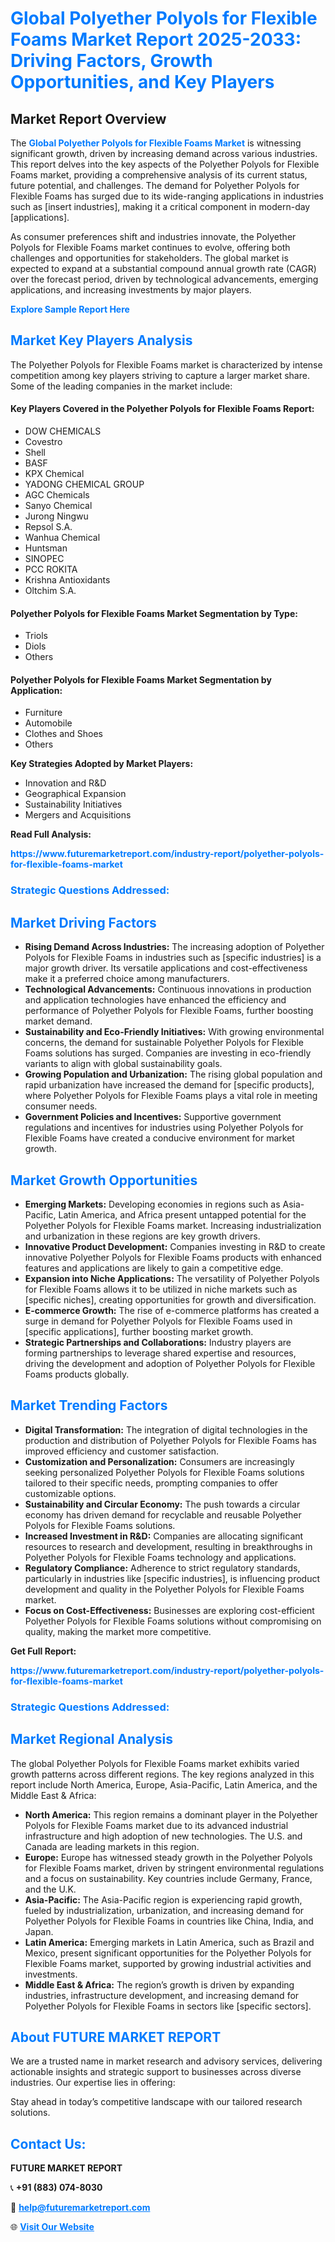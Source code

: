 <h1 style="color: #007BFF;">Global Polyether Polyols for Flexible Foams Market Report 2025-2033: Driving Factors, Growth Opportunities, and Key Players</h1>

<section id="overview">
<h2>Market Report Overview</h2>
<p>The <a href="https://www.futuremarketreport.com/industry-report/polyether-polyols-for-flexible-foams-market" style="color: #007BFF; text-decoration: none;"><strong>Global Polyether Polyols for Flexible Foams Market</strong></a> is witnessing significant growth, driven by increasing demand across various industries. This report delves into the key aspects of the Polyether Polyols for Flexible Foams market, providing a comprehensive analysis of its current status, future potential, and challenges. The demand for Polyether Polyols for Flexible Foams has surged due to its wide-ranging applications in industries such as [insert industries], making it a critical component in modern-day [applications].</p>
<p>As consumer preferences shift and industries innovate, the Polyether Polyols for Flexible Foams market continues to evolve, offering both challenges and opportunities for stakeholders. The global market is expected to expand at a substantial compound annual growth rate (CAGR) over the forecast period, driven by technological advancements, emerging applications, and increasing investments by major players.</p>
</section>

<section id="overview">
<p><a href="https://www.futuremarketreport.com/request-sample/reportId=28515" style="color: #007BFF; text-decoration: none;"><strong>Explore Sample Report Here</strong></a></p>
</section>

<section id="key-players">
<h2 style="color: #007BFF;">Market Key Players Analysis</h2>
<p>The Polyether Polyols for Flexible Foams market is characterized by intense competition among key players striving to capture a larger market share. Some of the leading companies in the market include:</p>
<h4>Key Players Covered in the Polyether Polyols for Flexible Foams Report:</h4>
<ul><li>DOW CHEMICALS</li><li>Covestro</li><li>Shell</li><li>BASF</li><li>KPX Chemical</li><li>YADONG CHEMICAL GROUP</li><li>AGC Chemicals</li><li>Sanyo Chemical</li><li>Jurong Ningwu</li><li>Repsol S.A.</li><li>Wanhua Chemical</li><li>Huntsman</li><li>SINOPEC</li><li>PCC ROKITA</li><li>Krishna Antioxidants</li><li>Oltchim S.A.</li></ul>
<h4>Polyether Polyols for Flexible Foams Market Segmentation by Type:</h4>
<ul><li>Triols</li><li>Diols</li><li>Others</li></ul>

<h4>Polyether Polyols for Flexible Foams Market Segmentation by Application:</h4>
<ul><li>Furniture</li><li>Automobile</li><li>Clothes and Shoes</li><li>Others</li></ul>
<p><strong>Key Strategies Adopted by Market Players:</strong></p>
<ul>
<li>Innovation and R&D</li>
<li>Geographical Expansion</li>
<li>Sustainability Initiatives</li>
<li>Mergers and Acquisitions</li>
</ul>
</section>

<section>
<p><strong>Read Full Analysis: </strong></p><a href="https://www.futuremarketreport.com/industry-report/polyether-polyols-for-flexible-foams-market" style="color: #007BFF; text-decoration: none;"><strong>https://www.futuremarketreport.com/industry-report/polyether-polyols-for-flexible-foams-market</strong></a>
<h3 style="color: #007BFF;">Strategic Questions Addressed:</h3>
</section>

<section id="driving-factors">
<h2 style="color: #007BFF;">Market Driving Factors</h2>
<ul>
<li><strong>Rising Demand Across Industries:</strong> The increasing adoption of Polyether Polyols for Flexible Foams in industries such as [specific industries] is a major growth driver. Its versatile applications and cost-effectiveness make it a preferred choice among manufacturers.</li>
<li><strong>Technological Advancements:</strong> Continuous innovations in production and application technologies have enhanced the efficiency and performance of Polyether Polyols for Flexible Foams, further boosting market demand.</li>
<li><strong>Sustainability and Eco-Friendly Initiatives:</strong> With growing environmental concerns, the demand for sustainable Polyether Polyols for Flexible Foams solutions has surged. Companies are investing in eco-friendly variants to align with global sustainability goals.</li>
<li><strong>Growing Population and Urbanization:</strong> The rising global population and rapid urbanization have increased the demand for [specific products], where Polyether Polyols for Flexible Foams plays a vital role in meeting consumer needs.</li>
<li><strong>Government Policies and Incentives:</strong> Supportive government regulations and incentives for industries using Polyether Polyols for Flexible Foams have created a conducive environment for market growth.</li>
</ul>
</section>

<section id="growth-opportunities">
<h2 style="color: #007BFF;">Market Growth Opportunities</h2>
<ul>
<li><strong>Emerging Markets:</strong> Developing economies in regions such as Asia-Pacific, Latin America, and Africa present untapped potential for the Polyether Polyols for Flexible Foams market. Increasing industrialization and urbanization in these regions are key growth drivers.</li>
<li><strong>Innovative Product Development:</strong> Companies investing in R&D to create innovative Polyether Polyols for Flexible Foams products with enhanced features and applications are likely to gain a competitive edge.</li>
<li><strong>Expansion into Niche Applications:</strong> The versatility of Polyether Polyols for Flexible Foams allows it to be utilized in niche markets such as [specific niches], creating opportunities for growth and diversification.</li>
<li><strong>E-commerce Growth:</strong> The rise of e-commerce platforms has created a surge in demand for Polyether Polyols for Flexible Foams used in [specific applications], further boosting market growth.</li>
<li><strong>Strategic Partnerships and Collaborations:</strong> Industry players are forming partnerships to leverage shared expertise and resources, driving the development and adoption of Polyether Polyols for Flexible Foams products globally.</li>
</ul>
</section>

<section id="trending-factors">
<h2 style="color: #007BFF;">Market Trending Factors</h2>
<ul>
<li><strong>Digital Transformation:</strong> The integration of digital technologies in the production and distribution of Polyether Polyols for Flexible Foams has improved efficiency and customer satisfaction.</li>
<li><strong>Customization and Personalization:</strong> Consumers are increasingly seeking personalized Polyether Polyols for Flexible Foams solutions tailored to their specific needs, prompting companies to offer customizable options.</li>
<li><strong>Sustainability and Circular Economy:</strong> The push towards a circular economy has driven demand for recyclable and reusable Polyether Polyols for Flexible Foams solutions.</li>
<li><strong>Increased Investment in R&D:</strong> Companies are allocating significant resources to research and development, resulting in breakthroughs in Polyether Polyols for Flexible Foams technology and applications.</li>
<li><strong>Regulatory Compliance:</strong> Adherence to strict regulatory standards, particularly in industries like [specific industries], is influencing product development and quality in the Polyether Polyols for Flexible Foams market.</li>
<li><strong>Focus on Cost-Effectiveness:</strong> Businesses are exploring cost-efficient Polyether Polyols for Flexible Foams solutions without compromising on quality, making the market more competitive.</li>
</ul>
</section>

<section>
<p><strong>Get Full Report: </strong></p><a href="https://www.futuremarketreport.com/industry-report/polyether-polyols-for-flexible-foams-market" style="color: #007BFF; text-decoration: none;"><strong>https://www.futuremarketreport.com/industry-report/polyether-polyols-for-flexible-foams-market</strong></a>
<h3 style="color: #007BFF;">Strategic Questions Addressed:</h3>
</section>


<section id="regional-analysis">
<h2 style="color: #007BFF;">Market Regional Analysis</h2>
<p>The global Polyether Polyols for Flexible Foams market exhibits varied growth patterns across different regions. The key regions analyzed in this report include North America, Europe, Asia-Pacific, Latin America, and the Middle East & Africa:</p>
<ul>
<li><strong>North America:</strong> This region remains a dominant player in the Polyether Polyols for Flexible Foams market due to its advanced industrial infrastructure and high adoption of new technologies. The U.S. and Canada are leading markets in this region.</li>
<li><strong>Europe:</strong> Europe has witnessed steady growth in the Polyether Polyols for Flexible Foams market, driven by stringent environmental regulations and a focus on sustainability. Key countries include Germany, France, and the U.K.</li>
<li><strong>Asia-Pacific:</strong> The Asia-Pacific region is experiencing rapid growth, fueled by industrialization, urbanization, and increasing demand for Polyether Polyols for Flexible Foams in countries like China, India, and Japan.</li>
<li><strong>Latin America:</strong> Emerging markets in Latin America, such as Brazil and Mexico, present significant opportunities for the Polyether Polyols for Flexible Foams market, supported by growing industrial activities and investments.</li>
<li><strong>Middle East & Africa:</strong> The region’s growth is driven by expanding industries, infrastructure development, and increasing demand for Polyether Polyols for Flexible Foams in sectors like [specific sectors].</li>
</ul>
</section>

<footer>
<h2 style="color: #007BFF;">About FUTURE MARKET REPORT</h2>
<p>We are a trusted name in market research and advisory services, delivering actionable insights and strategic support to businesses across diverse industries. Our expertise lies in offering:</p>

<p>Stay ahead in today’s competitive landscape with our tailored research solutions.</p>

<h2 style="color: #007BFF;">Contact Us:</h2>
<p><strong>FUTURE MARKET REPORT</strong></p>
<p>📞 <strong>+91 (883) 074-8030</strong></p>
<p>📧 <strong><a href="mailto:help@futuremarketreport.com" style="color: #007BFF;">help@futuremarketreport.com</a></strong></p>
<p>🌐 <strong><a href="https://www.futuremarketreport.com/" style="color: #007BFF;">Visit Our Website</a></strong></p>
</footer>